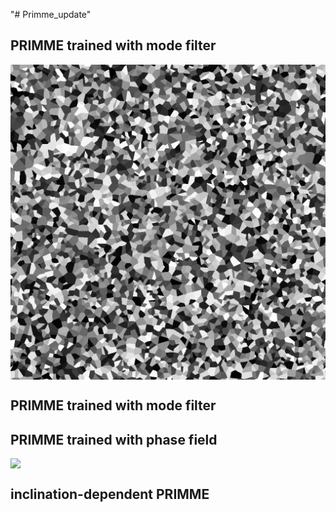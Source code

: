 "# Primme_update" 


## PRIMME trained with mode filter
<div style="display: flex; justify-content: center; align-items: center; flex-wrap: nowrap; max-width: 100%;">
  <img src="materials/mf.gif" width="800" />
</div>

## PRIMME trained with mode filter

## PRIMME trained with phase field
<div style="display: flex; justify-content: center; align-items: center; flex-wrap: nowrap; max-width: 100%;">
  <img src="materials/phase_field.gif" width="800" />
</div>

## inclination-dependent PRIMME

